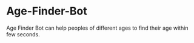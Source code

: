 # Age-Finder-Bot
Age Finder Bot can help peoples of different ages to find their age within few seconds.
